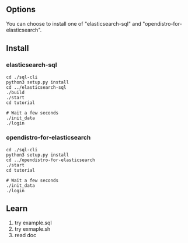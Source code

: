 ## Options
You can choose to install one of "elasticsearch-sql" and "opendistro-for-elasticsearch".

## Install
### elasticsearch-sql
```
cd ./sql-cli
python3 setup.py install
cd ../elasticsearch-sql
./build
./start
cd tutorial

# Wait a few seconds
./init_data
./login
```
###  opendistro-for-elasticsearch 
```
cd ./sql-cli
python3 setup.py install
cd ../opendistro-for-elasticsearch 
./start
cd tutorial

# Wait a few seconds
./init_data
./login
```

## Learn
1. try example.sql
2. try exmaple.sh
3. read doc
